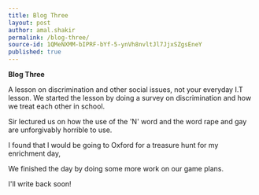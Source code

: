 ```yaml
---
title: Blog Three
layout: post
author: amal.shakir
permalink: /blog-three/
source-id: 1QMeNXMM-bIPRF-bYf-5-ynVh8nvltJl7JjxSZgsEneY
published: true
---
```

**Blog Three**

A lesson on discrimination and other social issues, not your everyday I.T lesson. We started the lesson by doing a survey on discrimination and how we treat each other in school.

Sir lectured us on how the use of the 'N' word and the word rape and gay are unforgivably horrible to use.

I found that I would be going to Oxford for a treasure hunt for my enrichment day,

We finished the day by doing some more work on our game plans.

I'll write back soon!

